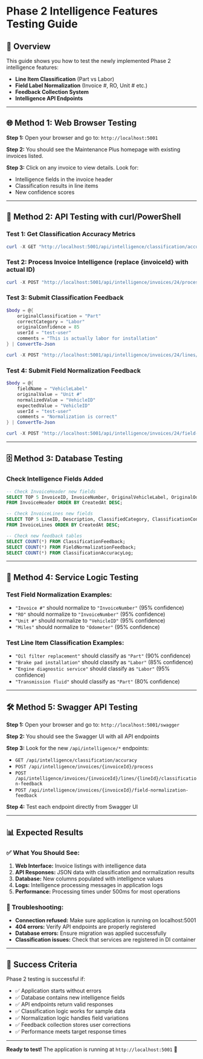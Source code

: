 # Phase 2 Intelligence Features Testing Guide

## 🎯 Overview
This guide shows you how to test the newly implemented Phase 2 intelligence features:
- **Line Item Classification** (Part vs Labor)
- **Field Label Normalization** (Invoice #, RO, Unit # etc.)
- **Feedback Collection System**
- **Intelligence API Endpoints**

---

## 🌐 Method 1: Web Browser Testing

**Step 1:** Open your browser and go to: `http://localhost:5001`

**Step 2:** You should see the Maintenance Plus homepage with existing invoices listed.

**Step 3:** Click on any invoice to view details. Look for:
- Intelligence fields in the invoice header
- Classification results in line items
- New confidence scores

---

## 🔌 Method 2: API Testing with curl/PowerShell

### Test 1: Get Classification Accuracy Metrics
```powershell
curl -X GET "http://localhost:5001/api/intelligence/classification/accuracy" -H "accept: application/json"
```

### Test 2: Process Invoice Intelligence (replace {invoiceId} with actual ID)
```powershell
curl -X POST "http://localhost:5001/api/intelligence/invoices/24/process" -H "Content-Type: application/json"
```

### Test 3: Submit Classification Feedback
```powershell
$body = @{
    originalClassification = "Part"
    correctCategory = "Labor"
    originalConfidence = 85
    userId = "test-user"
    comments = "This is actually labor for installation"
} | ConvertTo-Json

curl -X POST "http://localhost:5001/api/intelligence/invoices/24/lines/1/classification-feedback" -H "Content-Type: application/json" -d $body
```

### Test 4: Submit Field Normalization Feedback
```powershell
$body = @{
    fieldName = "VehicleLabel"
    originalValue = "Unit #"
    normalizedValue = "VehicleID"
    expectedValue = "VehicleID"
    userId = "test-user"
    comments = "Normalization is correct"
} | ConvertTo-Json

curl -X POST "http://localhost:5001/api/intelligence/invoices/24/field-normalization-feedback" -H "Content-Type: application/json" -d $body
```

---

## 🗄️ Method 3: Database Testing

### Check Intelligence Fields Added
```sql
-- Check InvoiceHeader new fields
SELECT TOP 5 InvoiceID, InvoiceNumber, OriginalVehicleLabel, OriginalOdometerLabel, NormalizationVersion 
FROM InvoiceHeader ORDER BY CreatedAt DESC;

-- Check InvoiceLines new fields  
SELECT TOP 5 LineID, Description, ClassifiedCategory, ClassificationConfidence, ClassificationMethod
FROM InvoiceLines ORDER BY CreatedAt DESC;

-- Check new feedback tables
SELECT COUNT(*) FROM ClassificationFeedback;
SELECT COUNT(*) FROM FieldNormalizationFeedback;
SELECT COUNT(*) FROM ClassificationAccuracyLog;
```

---

## 🧪 Method 4: Service Logic Testing

### Test Field Normalization Examples:
- `"Invoice #"` should normalize to `"InvoiceNumber"` (95% confidence)
- `"RO"` should normalize to `"InvoiceNumber"` (95% confidence)
- `"Unit #"` should normalize to `"VehicleID"` (95% confidence)
- `"Miles"` should normalize to `"Odometer"` (95% confidence)

### Test Line Item Classification Examples:
- `"Oil filter replacement"` should classify as `"Part"` (90% confidence)
- `"Brake pad installation"` should classify as `"Labor"` (85% confidence)  
- `"Engine diagnostic service"` should classify as `"Labor"` (95% confidence)
- `"Transmission fluid"` should classify as `"Part"` (80% confidence)

---

## 🛠️ Method 5: Swagger API Testing

**Step 1:** Open your browser and go to: `http://localhost:5001/swagger`

**Step 2:** You should see the Swagger UI with all API endpoints

**Step 3:** Look for the new `/api/intelligence/*` endpoints:
- `GET /api/intelligence/classification/accuracy`
- `POST /api/intelligence/invoices/{invoiceId}/process`
- `POST /api/intelligence/invoices/{invoiceId}/lines/{lineId}/classification-feedback`
- `POST /api/intelligence/invoices/{invoiceId}/field-normalization-feedback`

**Step 4:** Test each endpoint directly from Swagger UI

---

## 📊 Expected Results

### ✅ What You Should See:

1. **Web Interface:** Invoice listings with intelligence data
2. **API Responses:** JSON data with classification and normalization results
3. **Database:** New columns populated with intelligence values
4. **Logs:** Intelligence processing messages in application logs
5. **Performance:** Processing times under 500ms for most operations

### 🚨 Troubleshooting:

- **Connection refused:** Make sure application is running on localhost:5001
- **404 errors:** Verify API endpoints are properly registered
- **Database errors:** Ensure migration was applied successfully
- **Classification issues:** Check that services are registered in DI container

---

## 🎯 Success Criteria

Phase 2 testing is successful if:
- ✅ Application starts without errors
- ✅ Database contains new intelligence fields
- ✅ API endpoints return valid responses
- ✅ Classification logic works for sample data
- ✅ Normalization logic handles field variations
- ✅ Feedback collection stores user corrections
- ✅ Performance meets target response times

---

**Ready to test!** The application is running at `http://localhost:5001` 🚀
